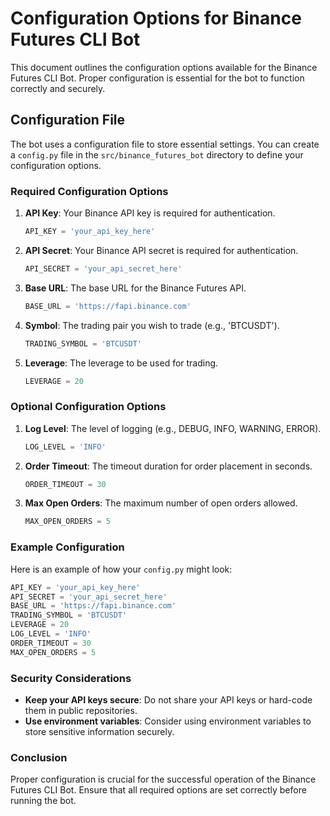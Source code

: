 # Configuration Options for Binance Futures CLI Bot

This document outlines the configuration options available for the Binance Futures CLI Bot. Proper configuration is essential for the bot to function correctly and securely.

## Configuration File

The bot uses a configuration file to store essential settings. You can create a `config.py` file in the `src/binance_futures_bot` directory to define your configuration options.

### Required Configuration Options

1. **API Key**: Your Binance API key is required for authentication.
   ```python
   API_KEY = 'your_api_key_here'
   ```

2. **API Secret**: Your Binance API secret is required for authentication.
   ```python
   API_SECRET = 'your_api_secret_here'
   ```

3. **Base URL**: The base URL for the Binance Futures API.
   ```python
   BASE_URL = 'https://fapi.binance.com'
   ```

4. **Symbol**: The trading pair you wish to trade (e.g., 'BTCUSDT').
   ```python
   TRADING_SYMBOL = 'BTCUSDT'
   ```

5. **Leverage**: The leverage to be used for trading.
   ```python
   LEVERAGE = 20
   ```

### Optional Configuration Options

1. **Log Level**: The level of logging (e.g., DEBUG, INFO, WARNING, ERROR).
   ```python
   LOG_LEVEL = 'INFO'
   ```

2. **Order Timeout**: The timeout duration for order placement in seconds.
   ```python
   ORDER_TIMEOUT = 30
   ```

3. **Max Open Orders**: The maximum number of open orders allowed.
   ```python
   MAX_OPEN_ORDERS = 5
   ```

### Example Configuration

Here is an example of how your `config.py` might look:

```python
API_KEY = 'your_api_key_here'
API_SECRET = 'your_api_secret_here'
BASE_URL = 'https://fapi.binance.com'
TRADING_SYMBOL = 'BTCUSDT'
LEVERAGE = 20
LOG_LEVEL = 'INFO'
ORDER_TIMEOUT = 30
MAX_OPEN_ORDERS = 5
```

### Security Considerations

- **Keep your API keys secure**: Do not share your API keys or hard-code them in public repositories.
- **Use environment variables**: Consider using environment variables to store sensitive information securely.

### Conclusion

Proper configuration is crucial for the successful operation of the Binance Futures CLI Bot. Ensure that all required options are set correctly before running the bot.